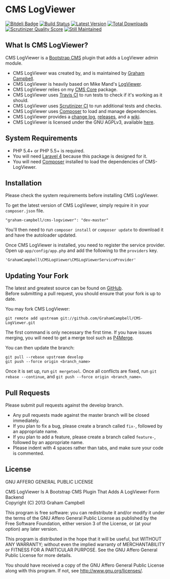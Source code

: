 CMS LogViewer
=============


[![Bitdeli Badge](https://d2weczhvl823v0.cloudfront.net/GrahamCampbell/CMS-LogViewer/trend.png)](https://bitdeli.com/free "Bitdeli Badge")
[![Build Status](https://travis-ci.org/GrahamCampbell/CMS-LogViewer.png?branch=master)](https://travis-ci.org/GrahamCampbell/CMS-LogViewer)
[![Latest Version](https://poser.pugx.org/graham-campbell/cms-logviewer/v/stable.png)](https://packagist.org/packages/graham-campbell/cms-logviewer)
[![Total Downloads](https://poser.pugx.org/graham-campbell/cms-logviewer/downloads.png)](https://packagist.org/packages/graham-campbell/cms-logviewer)
[![Scrutinizer Quality Score](https://scrutinizer-ci.com/g/GrahamCampbell/CMS-LogViewer/badges/quality-score.png?s=30a629f55a95e3e0b0d146b242d0e80662abb298)](https://scrutinizer-ci.com/g/GrahamCampbell/CMS-LogViewer)
[![Still Maintained](http://stillmaintained.com/GrahamCampbell/CMS-LogViewer.png)](http://stillmaintained.com/GrahamCampbell/CMS-LogViewer)


## What Is CMS LogViewer?

CMS LogViewer is a [Bootstrap CMS](https://github.com/GrahamCampbell/Boostrap-CMS) plugin that adds a LogViewer admin module.  

* CMS LogViewer was created by, and is maintained by [Graham Campbell](https://github.com/GrahamCampbell).  
* CMS LogViewer is heavily based on Mike Mand's [LogViewer](https://github.com/mikemand/logviewer).  
* CMS LogViewer relies on my [CMS Core](https://github.com/GrahamCampbell/CMS-Core) package.  
* CMS LogViewer uses [Travis CI](https://travis-ci.org/GrahamCampbell/CMS-LogViewer) to run tests to check if it's working as it should.  
* CMS LogViewer uses [Scrutinizer CI](https://scrutinizer-ci.com/g/GrahamCampbell/CMS-LogViewer) to run additional tests and checks.  
* CMS LogViewer uses [Composer](https://getcomposer.org) to load and manage dependencies.  
* CMS LogViewer provides a [change log](https://github.com/GrahamCampbell/CMS-LogViewer/blob/master/CHANGELOG.md), [releases](https://github.com/GrahamCampbell/CMS-LogViewer/releases), and a [wiki](https://github.com/GrahamCampbell/CMS-LogViewer/wiki).  
* CMS LogViewer is licensed under the GNU AGPLv3, available [here](https://github.com/GrahamCampbell/CMS-LogViewer/blob/master/LICENSE.md).  


## System Requirements

* PHP 5.4+ or PHP 5.5+ is required.
* You will need [Laravel 4](http://laravel.com) because this package is designed for it.  
* You will need [Composer](https://getcomposer.org) installed to load the dependencies of CMS-LogViewer.  


## Installation

Please check the system requirements before installing CMS LogViewer.  

To get the latest version of CMS LogViewer, simply require it in your `composer.json` file.

`"graham-campbell/cms-logviewer": "dev-master"`

You'll then need to run `composer install` or `composer update` to download it and have the autoloader updated.

Once CMS LogViewer is installed, you need to register the service provider. Open up `app/config/app.php` and add the following to the `providers` key.

`'GrahamCampbell\CMSLogViewer\CMSLogViewerServiceProvider'`


## Updating Your Fork

The latest and greatest source can be found on [GitHub](https://github.com/GrahamCampbell/CMS-LogViewer).  
Before submitting a pull request, you should ensure that your fork is up to date.  

You may fork CMS LogViewer:  

    git remote add upstream git://github.com/GrahamCampbell/CMS-LogViewer.git

The first command is only necessary the first time. If you have issues merging, you will need to get a merge tool such as [P4Merge](http://perforce.com/product/components/perforce_visual_merge_and_diff_tools).  

You can then update the branch:  

    git pull --rebase upstream develop
    git push --force origin <branch_name>

Once it is set up, run `git mergetool`. Once all conflicts are fixed, run `git rebase --continue`, and `git push --force origin <branch_name>`.  


## Pull Requests

Please submit pull requests against the develop branch.  

* Any pull requests made against the master branch will be closed immediately.  
* If you plan to fix a bug, please create a branch called `fix-`, followed by an appropriate name.  
* If you plan to add a feature, please create a branch called `feature-`, followed by an appropriate name.  
* Please indent with 4 spaces rather than tabs, and make sure your code is commented.  


## License

GNU AFFERO GENERAL PUBLIC LICENSE  

CMS LogViewer Is A Bootstrap CMS Plugin That Adds A LogViewer Form Backend  
Copyright (C) 2013  Graham Campbell  

This program is free software: you can redistribute it and/or modify
it under the terms of the GNU Affero General Public License as published by
the Free Software Foundation, either version 3 of the License, or
(at your option) any later version.  

This program is distributed in the hope that it will be useful,
but WITHOUT ANY WARRANTY; without even the implied warranty of
MERCHANTABILITY or FITNESS FOR A PARTICULAR PURPOSE.  See the
GNU Affero General Public License for more details.  

You should have received a copy of the GNU Affero General Public License
along with this program.  If not, see <http://www.gnu.org/licenses/>.  
